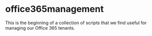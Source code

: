 # office365management
This is the beginning of a collection of scripts that we find useful for managing our Office 365 tenants.
